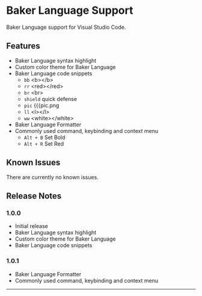 # Baker Language Support

Baker Language support for Visual Studio Code.

## Features

- Baker Language syntax highlight
- Custom color theme for Baker Language
- Baker Language code snippets
    - `bb` \<b>\</b>
    - `rr` \<red>\</red>
    - `br` \<br>
    - `shield` quick defense
    - `pic` {{{pic.png
    - `ll` \<l>\</l>
    - `ww` \<white>\</white>
- Baker Language Formatter
- Commonly used command, keybinding and context menu
    - `Alt + B` Set Bold
    - `Alt + R` Set Red

## Known Issues

There are currently no known issues.

## Release Notes

### 1.0.0

- Initial release
- Baker Language syntax highlight
- Custom color theme for Baker Language
- Baker Language code snippets

### 1.0.1

- Baker Language Formatter
- Commonly used command, keybinding and context menu

-----------------------------------------------------------------------------------------------------------
